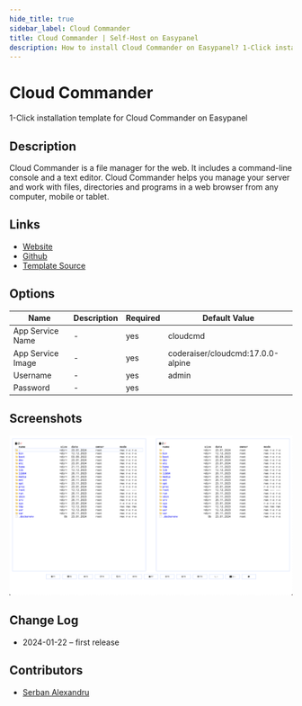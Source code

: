```yaml
---
hide_title: true
sidebar_label: Cloud Commander
title: Cloud Commander | Self-Host on Easypanel
description: How to install Cloud Commander on Easypanel? 1-Click installation template for Cloud Commander on Easypanel
---
```


<!-- generated -->

# Cloud Commander

1-Click installation template for Cloud Commander on Easypanel

## Description

Cloud Commander is a file manager for the web. It includes a command-line console and a text editor. Cloud Commander helps you manage your server and work with files, directories and programs in a web browser from any computer, mobile or tablet.

## Links

- [Website](https://cloudcmd.io)
- [Github](https://github.com/coderaiser/cloudcmd)
- [Template Source](https://github.com/easypanel-io/templates/tree/main/templates/cloudcommander)

## Options

Name | Description | Required | Default Value
-|-|-|-
App Service Name | - | yes | cloudcmd
App Service Image | - | yes | coderaiser/cloudcmd:17.0.0-alpine
Username | - | yes | admin
Password | - | yes | 

## Screenshots

![Cloud Commander Screenshot](./assets/screenshot.png)

## Change Log

- 2024-01-22 – first release

## Contributors

- [Serban Alexandru](https://github.com/serban-alexandru)
